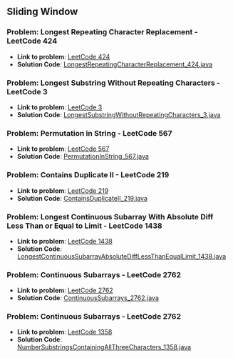 ## Sliding Window

### Problem: Longest Repeating Character Replacement - LeetCode 424

- **Link to problem**: [LeetCode 424](https://leetcode.com/problems/longest-repeating-character-replacement/)
- **Solution Code**: [LongestRepeatingCharacterReplacement_424.java](LongestRepeatingCharacterReplacement_424.java)

### Problem: Longest Substring Without Repeating Characters - LeetCode 3

- **Link to problem**: [LeetCode 3](https://leetcode.com/problems/longest-substring-without-repeating-characters/)
- **Solution Code**: [LongestSubstringWithoutRepeatingCharacters_3.java](LongestSubstringWithoutRepeatingCharacters_3.java)

### Problem: Permutation in String - LeetCode 567

- **Link to problem**: [LeetCode 567](https://leetcode.com/problems/permutation-in-string/)
- **Solution Code**: [PermutationInString_567.java](PermutationInString_567.java)

### Problem: Contains Duplicate II - LeetCode 219

- **Link to problem**: [LeetCode 219](https://leetcode.com/problems/contains-duplicate-ii/)
- **Solution Code**: [ContainsDuplicateII_219.java](ContainsDuplicateII_219.java)

### Problem: Longest Continuous Subarray With Absolute Diff Less Than or Equal to Limit - LeetCode 1438

- **Link to problem**: [LeetCode 1438](https://leetcode.com/problems/longest-continuous-subarray-with-absolute-diff-less-than-or-equal-to-limit/)
- **Solution Code**: [LongestContinuousSubarrayAbsoluteDiffLessThanEqualLimit_1438.java](LongestContinuousSubarrayAbsoluteDiffLessThanEqualLimit_1438.java)

### Problem: Continuous Subarrays - LeetCode 2762

- **Link to problem**: [LeetCode 2762](https://leetcode.com/problems/continuous-subarrays/)
- **Solution Code**: [ContinuousSubarrays_2762.java](ContinuousSubarrays_2762.java)

### Problem: Continuous Subarrays - LeetCode 2762

- **Link to problem**: [LeetCode 1358](https://leetcode.com/problems/number-of-substrings-containing-all-three-characters/)
- **Solution Code**: [NumberSubstringsContainingAllThreeCharacters_1358.java](NumberSubstringsContainingAllThreeCharacters_1358.java)
